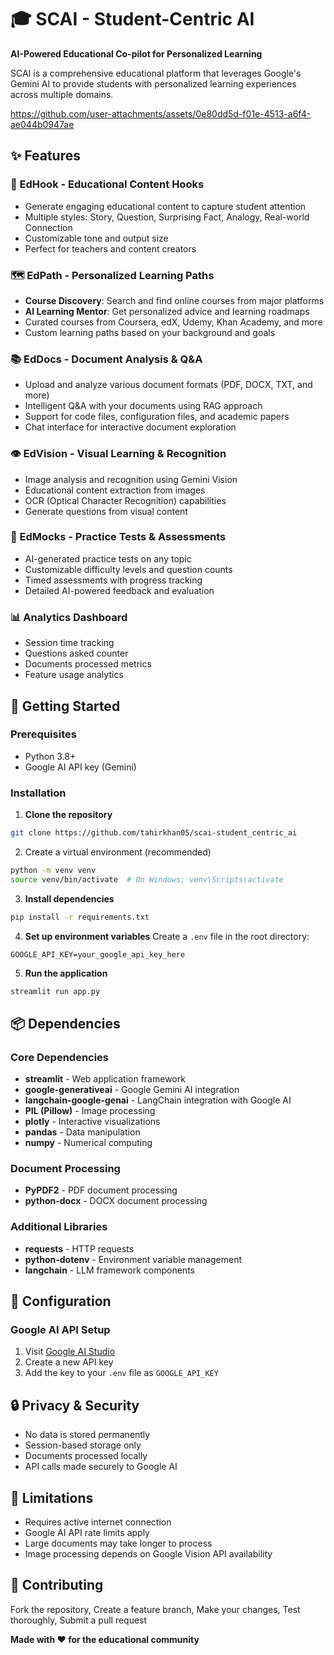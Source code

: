 # 🎓 SCAI - Student-Centric AI

**AI-Powered Educational Co-pilot for Personalized Learning**

SCAI is a comprehensive educational platform that leverages Google's Gemini AI to provide students with personalized learning experiences across multiple domains.

https://github.com/user-attachments/assets/0e80dd5d-f01e-4513-a6f4-ae044b0947ae

## ✨ Features

### 🎣 EdHook - Educational Content Hooks
- Generate engaging educational content to capture student attention
- Multiple styles: Story, Question, Surprising Fact, Analogy, Real-world Connection
- Customizable tone and output size
- Perfect for teachers and content creators

### 🗺️ EdPath - Personalized Learning Paths
- **Course Discovery**: Search and find online courses from major platforms
- **AI Learning Mentor**: Get personalized advice and learning roadmaps
- Curated courses from Coursera, edX, Udemy, Khan Academy, and more
- Custom learning paths based on your background and goals

### 📚 EdDocs - Document Analysis & Q&A
- Upload and analyze various document formats (PDF, DOCX, TXT, and more)
- Intelligent Q&A with your documents using RAG approach
- Support for code files, configuration files, and academic papers
- Chat interface for interactive document exploration

### 👁️ EdVision - Visual Learning & Recognition
- Image analysis and recognition using Gemini Vision
- Educational content extraction from images
- OCR (Optical Character Recognition) capabilities
- Generate questions from visual content

### 📝 EdMocks - Practice Tests & Assessments
- AI-generated practice tests on any topic
- Customizable difficulty levels and question counts
- Timed assessments with progress tracking
- Detailed AI-powered feedback and evaluation

### 📊 Analytics Dashboard
- Session time tracking
- Questions asked counter
- Documents processed metrics
- Feature usage analytics

## 🚀 Getting Started

### Prerequisites
- Python 3.8+
- Google AI API key (Gemini)

### Installation

1. **Clone the repository**
```bash
git clone https://github.com/tahirkhan05/scai-student_centric_ai
```

2. Create a virtual environment (recommended)

```bash
python -m venv venv
source venv/bin/activate  # On Windows: venv\Scripts\activate
```

3. **Install dependencies**
```bash
pip install -r requirements.txt
```

4. **Set up environment variables**
Create a `.env` file in the root directory:
```env
GOOGLE_API_KEY=your_google_api_key_here
```

5. **Run the application**
```bash
streamlit run app.py
```

## 📦 Dependencies

### Core Dependencies
- **streamlit** - Web application framework
- **google-generativeai** - Google Gemini AI integration
- **langchain-google-genai** - LangChain integration with Google AI
- **PIL (Pillow)** - Image processing
- **plotly** - Interactive visualizations
- **pandas** - Data manipulation
- **numpy** - Numerical computing

### Document Processing
- **PyPDF2** - PDF document processing
- **python-docx** - DOCX document processing

### Additional Libraries
- **requests** - HTTP requests
- **python-dotenv** - Environment variable management
- **langchain** - LLM framework components

## 🔧 Configuration

### Google AI API Setup
1. Visit [Google AI Studio](https://makersuite.google.com/app/apikey)
2. Create a new API key
3. Add the key to your `.env` file as `GOOGLE_API_KEY`

## 🔒 Privacy & Security

- No data is stored permanently
- Session-based storage only
- Documents processed locally
- API calls made securely to Google AI

## 🚨 Limitations

- Requires active internet connection
- Google AI API rate limits apply
- Large documents may take longer to process
- Image processing depends on Google Vision API availability

## 🤝 Contributing

Fork the repository, Create a feature branch, Make your changes, Test thoroughly, Submit a pull request

**Made with ❤️ for the educational community**
